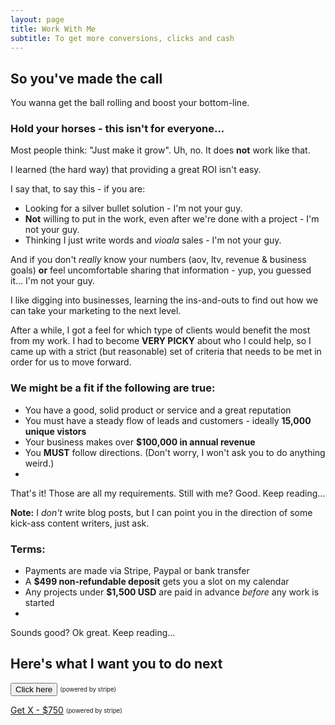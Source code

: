 ```yaml
---
layout: page
title: Work With Me
subtitle: To get more conversions, clicks and cash
---
```


## So you've made the call

You wanna get the ball rolling and boost your bottom-line. 

### Hold your horses - this isn't for everyone...

Most people think: "Just make it grow". Uh, no. It does **not** work like that. 

I learned (the hard way) that providing a great ROI isn't easy. 

I say that, to say this - if you are:
- Looking for a silver bullet solution - I'm not your guy. 
- **Not** willing to put in the work, even after we're done with a project - I'm not your guy. 
- Thinking I just write words and *vioala* sales - I'm not your guy. 

And if you don't *really* know your numbers (aov, ltv, revenue & business goals) **or** feel uncomfortable sharing that information - yup, you guessed it... I'm not your guy. 

I like digging into businesses, learning the ins-and-outs to find out how we can take your marketing to the next level. 

After a while, I got a feel for which type of clients would benefit the most from my work. I had to become **VERY PICKY** about who I could help, so I came up with a strict (but reasonable) set of criteria that needs to be met in order for us to move forward.

### We might be a fit if the following are true:

- You have a good, solid product or service and a great reputation
- You must have a steady flow of leads and customers - ideally **15,000 unique vistors**
- Your business makes over **$100,000 in annual revenue**
- You **MUST** follow directions. (Don't worry, I won't ask you to do anything weird.)
- 


That's it! Those are all my requirements. Still with me? Good. Keep reading...


**Note:** I *don't* write blog posts, but I can point you in the direction of some kick-ass content writers, just ask.

### Terms:

- Payments are made via Stripe, Paypal or bank transfer 
- A **$499 non-refundable deposit** gets you a slot on my calendar 
- Any projects under **$1,500 USD** are paid in advance _before_ any work is started
- 

Sounds good? Ok great. Keep reading...

## Here's what I want you to do next



<button name="button">Click here</button>
<sub><sup>(powered by stripe)</sup></sub>

<a class="btn btn-success btn-lg get-started-btn" href="https://github.com/daattali/beautiful-jekyll#readme">Get X - $750</a>
<sub><sup>(powered by stripe)</sup></sub>
